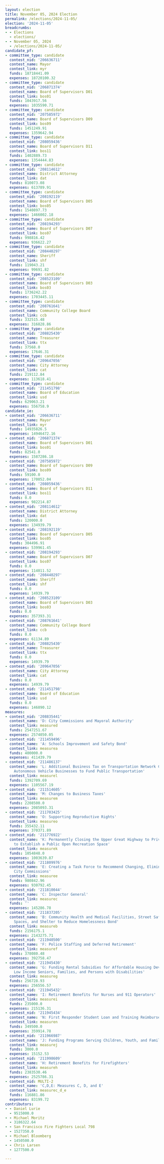 ```yaml
---
layout: election
title: November 05, 2024 Election
permalink: /elections/2024-11-05/
election: '2024-11-05'
breadcrumbs:
- - Elections
  - elections/
- - November 05, 2024
  - /elections/2024-11-05/
candidate_pf:
- committee_type: candidate
  contest_nid: '206636711'
  contest_name: Mayor
  contest_link: myr
  funds: 18718441.09
  expenses: 18720100.32
- committee_type: candidate
  contest_nid: '206871374'
  contest_name: Board of Supervisors D01
  contest_link: bos01
  funds: 1043917.56
  expenses: 1035590.71
- committee_type: candidate
  contest_nid: '207585972'
  contest_name: Board of Supervisors D09
  contest_link: bos09
  funds: 1451249.91
  expenses: 1359642.94
- committee_type: candidate
  contest_nid: '208059436'
  contest_name: Board of Supervisors D11
  contest_link: bos11
  funds: 1402889.73
  expenses: 1354444.83
- committee_type: candidate
  contest_nid: '208114612'
  contest_name: District Attorney
  contest_link: dat
  funds: 810073.08
  expenses: 613789.91
- committee_type: candidate
  contest_nid: '208192119'
  contest_name: Board of Supervisors D05
  contest_link: bos05
  funds: 1540897.73
  expenses: 1466002.18
- committee_type: candidate
  contest_nid: '208194293'
  contest_name: Board of Supervisors D07
  contest_link: bos07
  funds: 998816.42
  expenses: 936622.27
- committee_type: candidate
  contest_nid: '208440297'
  contest_name: Sheriff
  contest_link: shf
  funds: 119043.21
  expenses: 99691.82
- committee_type: candidate
  contest_nid: '208523109'
  contest_name: Board of Supervisors D03
  contest_link: bos03
  funds: 1736242.22
  expenses: 1703445.11
- committee_type: candidate
  contest_nid: '208761641'
  contest_name: Community College Board
  contest_link: ccb
  funds: 332515.48
  expenses: 316828.86
- committee_type: candidate
  contest_nid: '208825430'
  contest_name: Treasurer
  contest_link: ttx
  funds: 37568.0
  expenses: 17646.31
- committee_type: candidate
  contest_nid: '209647056'
  contest_name: City Attorney
  contest_link: cat
  funds: 219112.84
  expenses: 113618.41
- committee_type: candidate
  contest_nid: '211451798'
  contest_name: Board of Education
  contest_link: usd
  funds: 629063.21
  expenses: 556758.9
candidate_ie:
- contest_nid: '206636711'
  contest_name: Mayor
  contest_link: myr
  funds: 14935826.5
  expenses: 14946472.16
- contest_nid: '206871374'
  contest_name: Board of Supervisors D01
  contest_link: bos01
  funds: 82541.0
  expenses: 1587286.18
- contest_nid: '207585972'
  contest_name: Board of Supervisors D09
  contest_link: bos09
  funds: 59100.0
  expenses: 170052.04
- contest_nid: '208059436'
  contest_name: Board of Supervisors D11
  contest_link: bos11
  funds: 0.0
  expenses: 982214.87
- contest_nid: '208114612'
  contest_name: District Attorney
  contest_link: dat
  funds: 120000.0
  expenses: 134939.79
- contest_nid: '208192119'
  contest_name: Board of Supervisors D05
  contest_link: bos05
  funds: 304496.91
  expenses: 539961.45
- contest_nid: '208194293'
  contest_name: Board of Supervisors D07
  contest_link: bos07
  funds: 0.0
  expenses: 114011.52
- contest_nid: '208440297'
  contest_name: Sheriff
  contest_link: shf
  funds: 0.0
  expenses: 14939.79
- contest_nid: '208523109'
  contest_name: Board of Supervisors D03
  contest_link: bos03
  funds: 0.0
  expenses: 357393.31
- contest_nid: '208761641'
  contest_name: Community College Board
  contest_link: ccb
  funds: 0.0
  expenses: 61134.89
- contest_nid: '208825430'
  contest_name: Treasurer
  contest_link: ttx
  funds: 0.0
  expenses: 14939.79
- contest_nid: '209647056'
  contest_name: City Attorney
  contest_link: cat
  funds: 0.0
  expenses: 14939.79
- contest_nid: '211451798'
  contest_name: Board of Education
  contest_link: usd
  funds: 0.0
  expenses: 146890.12
measures:
- contest_nid: '208835441'
  contest_name: 'D: City Commissions and Mayoral Authority'
  contest_link: measured
  funds: 2547251.67
  expenses: 2574050.05
- contest_nid: '211459496'
  contest_name: 'A: Schools Improvement and Safety Bond'
  contest_link: measurea
  funds: 400000.0
  expenses: 411439.79
- contest_nid: '211486137'
  contest_name: 'L: Additional Business Tax on Transportation Network Companies and
    Autonomous Vehicle Businesses to Fund Public Transportation'
  contest_link: measurel
  funds: 1392709.69
  expenses: 1105567.19
- contest_nid: '211514605'
  contest_name: 'M: Changes to Business Taxes'
  contest_link: measurem
  funds: 2208500.0
  expenses: 2085093.31
- contest_nid: '211703425'
  contest_name: 'O: Supporting Reproductive Rights'
  contest_link: measureo
  funds: 355432.11
  expenses: 370371.89
- contest_nid: '211776922'
  contest_name: 'K: Permanently Closing the Upper Great Highway to Private Vehicles
    to Establish a Public Open Recreation Space'
  contest_link: measurek
  funds: 1054848.0
  expenses: 1003639.87
- contest_nid: '211809976'
  contest_name: 'E: Creating a Task Force to Recommend Changing, Eliminating, or Combining
    City Commissions'
  contest_link: measuree
  funds: 980842.96
  expenses: 930792.45
- contest_nid: '211810044'
  contest_name: 'C: Inspector General'
  contest_link: measurec
  funds: ''
  expenses: 145286.78
- contest_nid: '211837205'
  contest_name: 'B: Community Health and Medical Facilities, Street Safety, Public
    Spaces, and Shelter to Reduce Homelessness Bond'
  contest_link: measureb
  funds: 2156175.1
  expenses: 2143275.71
- contest_nid: '211940500'
  contest_name: 'F: Police Staffing and Deferred Retirement'
  contest_link: measuref
  funds: 378080.48
  expenses: 392758.47
- contest_nid: '211945430'
  contest_name: 'G: Funding Rental Subsidies for Affordable Housing Developments Serving
    Low Income Seniors, Families, and Persons with Disabilities'
  contest_link: measureg
  funds: 256728.93
  expenses: 256556.57
- contest_nid: '211945432'
  contest_name: 'I: Retirement Benefits for Nurses and 911 Operators'
  contest_link: measurei
  funds: 235000.0
  expenses: 215136.31
- contest_nid: '211945434'
  contest_name: 'N: First Responder Student Loan and Training Reimbursement Fund'
  contest_link: measuren
  funds: 349500.0
  expenses: 359914.78
- contest_nid: '211966987'
  contest_name: 'J: Funding Programs Serving Children, Youth, and Families'
  contest_link: measurej
  funds: 3000.0
  expenses: 15152.53
- contest_nid: '211998609'
  contest_name: 'H: Retirement Benefits for Firefighters'
  contest_link: measureh
  funds: 2383530.46
  expenses: 2525786.31
- contest_nid: MULTI-2
  contest_name: 'C,D,E: Measures C, D, and E'
  contest_link: measurec_d_e
  funds: 116881.86
  expenses: 83199.72
contributors:
- - Daniel Lurie
  - 9515000.0
- - Michael Moritz
  - 3186322.64
- - San Francisco Fire Fighters Local 798
  - 1527350.0
- - Michael Bloomberg
  - 1450500.0
- - Chris Larsen
  - 1277500.0

---
```



